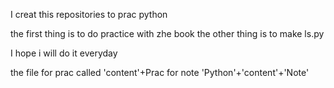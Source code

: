 I creat this repositories to prac python

the first thing is to do practice with zhe book
the other thing is to make ls.py

I hope i will do it everyday

the file for prac called 'content'+Prac
	 for note  'Python'+'content'+'Note'
